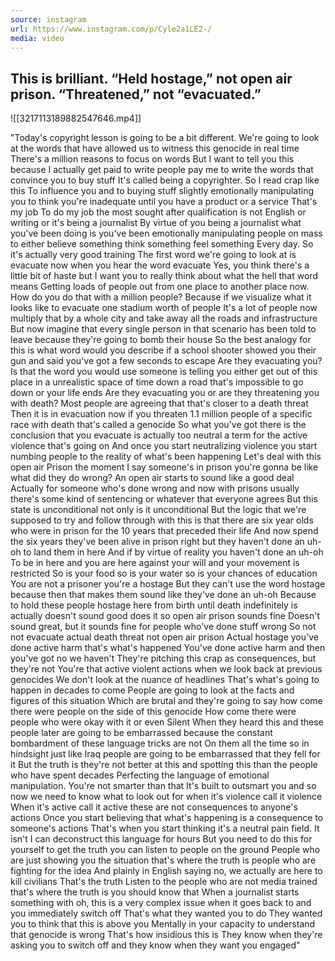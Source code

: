 ```yaml
---
source: instagram
url: https://www.instagram.com/p/Cyle2a1LE2-/
media: video
---
```


## This is brilliant. “Held hostage,” not open air prison. “Threatened,” not “evacuated.”

![[3217113189882547646.mp4]]

"Today's copyright lesson is going to be a bit different. We're going to look at the words that have allowed us to witness this genocide in real time
There's a million reasons to focus on words
But I want to tell you this because I actually get paid to write people pay me to write the words that convince you to buy stuff
It's called being a copyrighter. So I read crap like this
To influence you and to buying stuff slightly emotionally manipulating you to think you're inadequate until you have a product or a service
That's my job
To do my job the most sought after
qualification is not English or writing or it's being a journalist
By virtue of you being a journalist what you've been doing is you've been emotionally
manipulating people on mass to either believe something think something feel something
Every day. So it's actually very good training
The first word we're going to look at is evacuate now when you hear the word evacuate
Yes, you think there's a little bit of haste but I want you to really think about what the hell that word means
Getting loads of people out from one place to another place now. How do you do that with a million people?
Because if we visualize what it looks like to evacuate one stadium worth of people
It's a lot of people now multiply that by a whole city and take away all the roads and infrastructure
But now imagine that every single person in that scenario has been told to leave because they're going to bomb their house
So the best analogy for this is what word would you describe if a school shooter showed you their gun and said you've got a few seconds to escape
Are they evacuating you? Is that the word you would use someone is telling you either get out of this place in a
unrealistic space of time down a road that's impossible to go down or your life ends
Are they evacuating you or are they threatening you with death?
Most people are agreeing that that's closer to a death threat
Then it is in evacuation now if you threaten
1.1 million people of a specific race with death that's called a genocide
So what you've got there is the conclusion that you evacuate is actually too neutral a term for the active violence that's going on
And once you start neutralizing violence you start numbing people to the reality of what's been happening
Let's deal with this open air
Prison the moment I say someone's in prison you're gonna be like what did they do wrong?
An open air starts to sound like a good deal
Actually for someone who's done wrong and now with prisons usually there's some kind of sentencing or whatever that everyone agrees
But this state is unconditional not only is it unconditional
But the logic that we're supposed to try and follow through with this is that there are six year olds who were in prison for the 10 years that preceded their life
And now spend the six years they've been alive in prison right but they haven't done an uh-oh to land them in here
And if by virtue of reality you haven't done an uh-oh
To be in here and you are here against your will and your movement is restricted
So is your food so is your water so is your chances of education
You are not a prisoner you're a hostage
But they can't use the word hostage because then that makes them sound like they've done an uh-oh
Because to hold these people hostage here from birth until death
indefinitely is actually doesn't sound good does it so open air prison sounds fine
Doesn't sound great, but it sounds fine for people who've done stuff wrong
So not not evacuate
actual death threat not open air prison
Actual hostage you've done active harm that's what's happened
You've done active harm and then you've got no we haven't
They're pitching this crap as consequences, but they're not
You're that active
violent actions when we look back at previous genocides
We don't look at the nuance of headlines
That's what's going to happen in decades to come
People are going to look at the facts and figures of this situation
Which are brutal and they're going to say how come there were people on the side of this genocide
How come there were people who were okay with it or even
Silent
When they heard this and these people later are going to be embarrassed because the constant bombardment of these language tricks are not
On them all the time so in hindsight just like Iraq people are going to be embarrassed that they fell for it
But the truth is they're not better at this and spotting this than the people who have spent decades
Perfecting the language of emotional manipulation. You're not smarter than that
It's built to outsmart you and so now we need to know what to look out for when it's violence call it violence
When it's active call it active these are not consequences to anyone's actions
Once you start believing that what's happening is a consequence to someone's actions
That's when you start thinking it's a neutral pain field. It isn't I can deconstruct this language for hours
But you need to do this for yourself to get the truth you can listen to people on the ground
People who are just showing you the situation that's where the truth is people who are fighting for the idea
And plainly in English saying no, we actually are here to kill civilians
That's the truth
Listen to the people who are not media trained that's where the truth is you should know that
When a journalist starts something with oh, this is a very complex issue when it goes back to and you immediately switch off
That's what they wanted you to do
They wanted you to think that this is above you
Mentally in your capacity to understand that genocide is wrong
That's how insidious this is
They know when they're asking you to switch off and they know when they want you engaged"